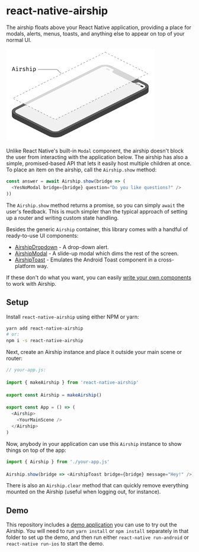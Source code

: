 # react-native-airship

The airship floats above your React Native application, providing a place for modals, alerts, menus, toasts, and anything else to appear on top of your normal UI.

<img alt="Glass sheet hovering above phone" src="./docs/isometric.png" width="400" />

Unlike React Native's built-in `Modal` component, the airship doesn't block the user from interacting with the application below. The airship has also a simple, promised-based API that lets it easily host multiple children at once. To place an item on the airship, call the `Airship.show` method:

```javascript
const answer = await Airship.show(bridge => (
  <YesNoModal bridge={bridge} question="Do you like questions?" />
))
```

The `Airship.show` method returns a promise, so you can simply `await` the user's feedback. This is much simpler than the typical approach of setting up a router and writing custom state handling.

Besides the generic `Airship` container, this library comes with a handful of ready-to-use UI components:

- [AirshipDropdown](./docs/dropdown.md) - A drop-down alert.
- [AirshipModal](./docs/modal.md) - A slide-up modal which dims the rest of the screen.
- [AirshipToast](./docs/toast.md) - Emulates the Android Toast component in a cross-platform way.

If these don't do what you want, you can easily [write your own components](./docs/custom-components.md) to work with Airship.

## Setup

Install `react-native-airship` using either NPM or yarn:

```sh
yarn add react-native-airship
# or:
npm i -s react-native-airship
```

Next, create an Airship instance and place it outside your main scene or router:

```javascript
// your-app.js:

import { makeAirship } from 'react-native-airship'

export const Airship = makeAirship()

export const App = () => (
  <Airship>
    <YourMainScene />
  </Airship>
)
```

Now, anybody in your application can use this `Airship` instance to show things on top of the app:

```javascript
import { Airship } from './your-app.js'

Airship.show(bridge => <AirshipToast bridge={bridge} message="Hey!" />)
```

There is also an `Airship.clear` method that can quickly remove everything mounted on the Airship (useful when logging out, for instance).

## Demo

This repository includes a [demo application](./AirshipDemo/) you can use to try out the Airship. You will need to run `yarn install` or `npm install` separately in that folder to set up the demo, and then run either `react-native run-android` or `react-native run-ios` to start the demo.
